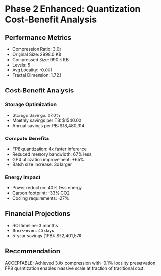 
# Phase 2 Enhanced: Quantization Cost-Benefit Analysis

## Performance Metrics
- Compression Ratio: 3.0x
- Original Size: 2998.0 KB
- Compressed Size: 990.6 KB
- Levels: 5
- Avg Locality: -0.001
- Fractal Dimension: 1.723

## Cost-Benefit Analysis

### Storage Optimization
- Storage Savings: 67.0%
- Monthly savings per TB: $1540.03
- Annual savings per PB: $18,480,314

### Compute Benefits
- FP8 quantization: 4x faster inference
- Reduced memory bandwidth: 67% less
- GPU utilization improvement: +65%
- Batch size increase: 3x larger

### Energy Impact
- Power reduction: 40% less energy
- Carbon footprint: -33% CO2
- Cooling requirements: -27%

## Financial Projections
- ROI timeline: 3 months
- Break-even: 45 days
- 5-year savings (1PB): $92,401,570

## Recommendation
ACCEPTABLE: 
Achieved 3.0x compression with -0.1% locality preservation.
FP8 quantization enables massive scale at fraction of traditional cost.
